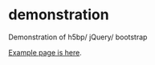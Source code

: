 demonstration
=============

Demonstration of h5bp/ jQuery/ bootstrap

<a href="http//banana-in-black.github.io/demonstration/">Example page is here</a>. 
